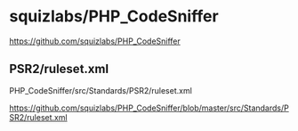 # squizlabs/PHP_CodeSniffer
https://github.com/squizlabs/PHP_CodeSniffer



## PSR2/ruleset.xml
PHP_CodeSniffer/src/Standards/PSR2/ruleset.xml  

https://github.com/squizlabs/PHP_CodeSniffer/blob/master/src/Standards/PSR2/ruleset.xml


